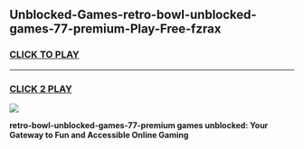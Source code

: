 
## Unblocked-Games-retro-bowl-unblocked-games-77-premium-Play-Free-fzrax
<h3>
<a href="https://premium76.site?title=retro-bowl-unblocked-games-77-premium&ref=18A1">CLICK TO PLAY</a></h3>
<hr>

<h3>
<a href="https://premium76.site?title=retro-bowl-unblocked-games-77-premium&ref=18A1">CLICK 2 PLAY</a>
  
</h3>

<a href="https://premium76.site?title=retro-bowl-unblocked-games-77-premium&ref=18A1"><img src="https://clearcache.store/games.png"></a>


**retro-bowl-unblocked-games-77-premium games unblocked: Your Gateway to Fun and Accessible Online Gaming**
